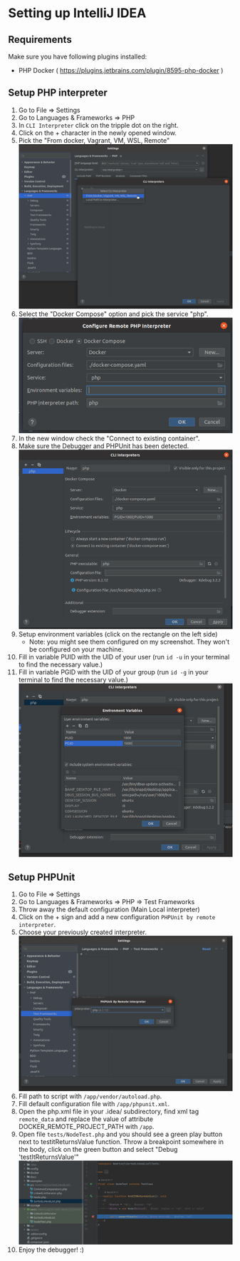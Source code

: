 # Setting up IntelliJ IDEA

## Requirements
Make sure you have following plugins installed:
 - PHP Docker ( https://plugins.jetbrains.com/plugin/8595-php-docker )

## Setup PHP interpreter


1. Go to File => Settings
2. Go to Languages & Frameworks => PHP
3. In `CLI Interpreter` click on the tripple dot on the right.
4. Click on the + character in the newly opened window.
5. Pick the "From docker, Vagrant, VM, WSL, Remote"
   ![cli-interpreters-cropped.png](setup-idea/cli-interpreters-cropped.png)
6. Select the "Docker Compose" option and pick the service "php".
   ![configure-remote-interpreter.png](setup-idea/configure-remote-interpreter.png)
7. In the new window check the "Connect to existing container".
8. Make sure the Debugger and PHPUnit has been detected.
   ![cli-interpreters.png](setup-idea/cli-interpreters-filled-in.png)
9. Setup environment variables (click on the rectangle on the left side)
   - Note: you might see them configured on my screenshot. They won't be configured on your machine.
10. Fill in variable PUID with the UID of your user (run `id -u` in your terminal to find the necessary value.)
11. Fill in variable PGID with the UID of your group (run `id -g` in your terminal to find the necessary value.)
    ![hardcoding-envvars.png](setup-idea/hardcoding-envvars.png)

## Setup PHPUnit

1. Go to File => Settings
2. Go to Languages & Frameworks => PHP => Test Frameworks
3. Throw away the default configuration (Main Local interpreter)
4. Click on the + sign and add a new configuration `PHPUnit by remote interpreter`.
5. Choose your previously created interpreter.
   ![new-interpreter.png](setup-idea%2Fnew-interpreter.png)
6. Fill path to script with `/app/vendor/autoload.php`.
7. Fill default configuration file with `/app/phpunit.xml`.
8. Open the php.xml file in your .idea/ subdirectory, find xml tag `remote_data` and replace the value of attribute DOCKER_REMOTE_PROJECT_PATH with `/app`.
9. Open file `tests/NodeTest.php` and you should see a green play button next to testitReturnsValue function. Throw a breakpoint somewhere in the body,
   click on the green button and select "Debug 'testItReturnsValue'"
   ![running-test.png](setup-idea/running-test.png)
10. Enjoy the debugger! :)
